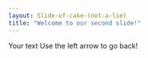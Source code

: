 ```yaml
---
layout: Slide-of-cake-(not-a-lie)
title: "Welcome to our second slide!"
---
```

Your text
Use the left arrow to go back!
